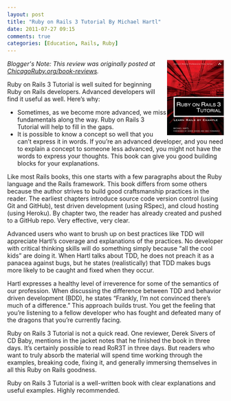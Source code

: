 ```yaml
---
layout: post
title: "Ruby on Rails 3 Tutorial By Michael Hartl"
date: 2011-07-27 09:15
comments: true
categories: [Education, Rails, Ruby]
---
```

<img src="/images/ror3-hartl.jpg" width="132" height="175" alt="Ruby on
Rails 3 Tutorial" title="Ruby on Rails 3 Tutorial" align="right">
_Blogger's Note: This review was originally posted at [ChicagoRuby.org/book-reviews](http://www.chicagoruby.org/book-reviews/)._

Ruby on Rails 3 Tutorial is well suited for beginning Ruby on Rails developers. Advanced developers will find it useful as well. Here’s why:

* Sometimes, as we become more advanced, we miss fundamentals along the way. Ruby on Rails 3 Tutorial will help to fill in the gaps.
* It is possible to know a concept so well that you can’t express it in words. If you’re an advanced developer, and you need to explain a concept to someone less advanced, you might not have the words to express your thoughts. This book can give you good building blocks for your explanations.
<!-- more -->
Like most Rails books, this one starts with a few paragraphs about the Ruby language and the Rails framework. This book differs from some others because the author strives to build good craftsmanship practices in the reader. The earliest chapters introduce source code version control (using Git and GitHub), test driven development (using RSpec), and cloud hosting (using Heroku). By chapter two, the reader has already created and pushed to a GitHub repo. Very effective, very clear.

Advanced users who want to brush up on best practices like TDD will appreciate Hartl’s coverage and explanations of the practices. No developer with critical thinking skills will do something simply because “all the cool kids” are doing it. When Hartl talks about TDD, he does not preach it as a panacea against bugs, but he states (realistically) that TDD makes bugs more likely to be caught and fixed when they occur.

Hartl expresses a healthy level of irreverence for some of the semantics of our profession. When discussing the difference between TDD and behavior driven development (BDD), he states “Frankly, I’m not convinced there’s much of a difference.” This approach builds trust. You get the feeling that you’re listening to a fellow developer who has fought and defeated many of the dragons that you’re currently facing.

Ruby on Rails 3 Tutorial is not a quick read. One reviewer, Derek Sivers of CD Baby, mentions in the jacket notes that he finished the book in three days. It’s certainly possible to read RoR3T in three days. But readers who want to truly absorb the material will spend time working through the examples, breaking code, fixing it, and generally immersing themselves in all this Ruby on Rails goodness.

Ruby on Rails 3 Tutorial is a well-written book with clear explanations and useful examples. Highly recommended.

